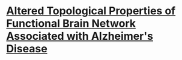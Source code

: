 # [Altered Topological Properties of Functional Brain Network Associated with Alzheimer's Disease](https://arxiv.org/abs/2305.08159)



